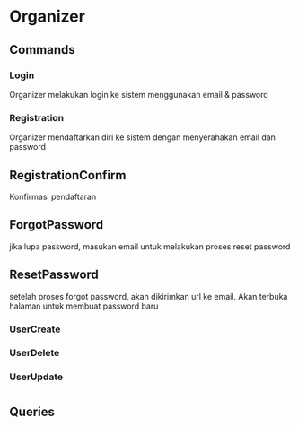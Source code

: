 ﻿# Organizer


## Commands
### Login 
Organizer melakukan login ke sistem menggunakan email & password

### Registration
Organizer mendaftarkan diri ke sistem dengan menyerahakan email dan password

## RegistrationConfirm
Konfirmasi pendaftaran

## ForgotPassword
jika lupa password, masukan email untuk melakukan proses reset password

## ResetPassword
setelah proses forgot password, akan dikirimkan url ke email. Akan terbuka halaman untuk membuat password baru

### UserCreate


### UserDelete
### UserUpdate
#
#
## Queries